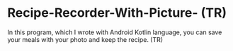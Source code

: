 # Recipe-Recorder-With-Picture- (TR)
In this program, which I wrote with Android Kotlin language, you can save your meals with your photo and keep the recipe. (TR)
